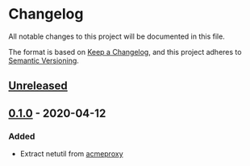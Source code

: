 # Changelog

All notable changes to this project will be documented in this file.

The format is based on [Keep
a Changelog](https://keepachangelog.com/en/1.0.0/), and this project
adheres to [Semantic Versioning](https://semver.org/spec/v2.0.0.html).

## [Unreleased]

## [0.1.0] - 2020-04-12

### Added

* Extract netutil from [acmeproxy](https://github.com/fhofherr/acmeproxy)

[Unreleased]: https://github.com/fhofherr/netutil/compare/v0.1.0...HEAD
[0.1.0]: https://github.com/fhofherr/netutil/releases/tag/v0.1.0
